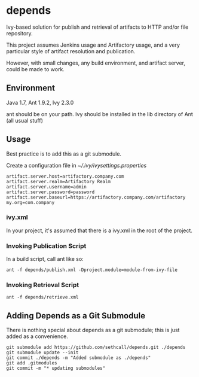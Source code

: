 depends
=======

Ivy-based solution for publish and retrieval of artifacts to HTTP and/or file repository.

This project assumes Jenkins usage and Artifactory usage, and a very particular style of artifact resolution and publication.

However, with small changes, any build environment, and artifact server, could be made to work.

Environment
-----------
Java 1.7, Ant 1.9.2, Ivy 2.3.0

ant should be on your path. Ivy should be installed in the lib directory of Ant (all usual stuff)

Usage
-----
Best practice is to add this as a git submodule. 

Create a configuration file in *~/.ivy/ivysettings.properties*
```
artifact.server.host=artifactory.company.com
artifact.server.realm=Artifactory Realm 
artifact.server.username=admin
artifact.server.password=password
artifact.server.baseurl=https://artifactory.company.com/artifactory
my.org=com.company
```

### ivy.xml
In your project, it's assumed that there is a ivy.xml in the root of the project.

### Invoking Publication Script
In a build script, call ant like so:

```ant -f depends/publish.xml -Dproject.module=module-from-ivy-file```

### Invoking Retrieval Script
```ant -f depends/retrieve.xml```


Adding Depends as a Git Submodule
---------------------------------

There is nothing special about depends as a git submodule; this is just added as a convenience.
```
git submodule add https://github.com/sethcall/depends.git ./depends
git submodule update --init
git commit ./depends -m "Added submodule as ./depends"
git add .gitmodules
git commit -m "* updating submodules"
```

